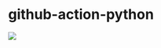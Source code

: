 # github-action-python
![](https://github.com/jmart5/github-action-python/workflows/Project%20Tests/badge.svg)